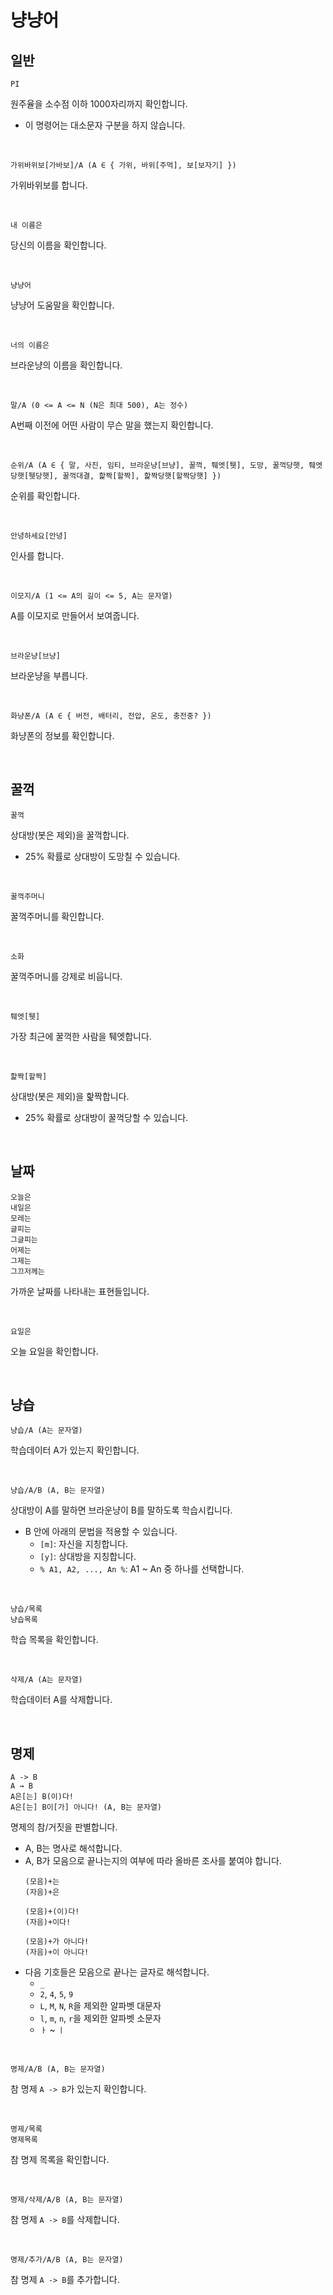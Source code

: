 # 냥냥어
## 일반
```
PI
```
원주율을 소수점 이하 1000자리까지 확인합니다.
- 이 명령어는 대소문자 구분을 하지 않습니다.

<br>

```
가위바위보[가바보]/A (A ∈ { 가위, 바위[주먹], 보[보자기] })
```
가위바위보를 합니다.

<br>

```
내 이름은
```
당신의 이름을 확인합니다.

<br>

```
냥냥어
```
냥냥어 도움말을 확인합니다.

<br>

```
너의 이름은
```
브라운냥의 이름을 확인합니다.

<br>

```
말/A (0 <= A <= N (N은 최대 500), A는 정수)
```
A번째 이전에 어떤 사람이 무슨 말을 했는지 확인합니다.

<br>

```
순위/A (A ∈ { 말, 사진, 임티, 브라운냥[브냥], 꿀꺽, 퉤엣[퉷], 도망, 꿀꺽당햇, 퉤엣당햇[퉷당햇], 꿀꺽대결, 핥짝[할짝], 핥짝당햇[할짝당햇] })
```
순위를 확인합니다.

<br>

```
안녕하세요[안녕]
```
인사를 합니다.

<br>

```
이모지/A (1 <= A의 길이 <= 5, A는 문자열)
```
A를 이모지로 만들어서 보여줍니다.

<br>

```
브라운냥[브냥]
```
브라운냥을 부릅니다.

<br>

```
화냥폰/A (A ∈ { 버전, 배터리, 전압, 온도, 충전중? })
```
화냥폰의 정보를 확인합니다.

<br>

## 꿀꺽
```
꿀꺽
```
상대방(봇은 제외)을 꿀꺽합니다.
- 25% 확률로 상대방이 도망칠 수 있습니다.

<br>

```
꿀꺽주머니
```
꿀꺽주머니를 확인합니다.

<br>

```
소화
```
꿀꺽주머니를 강제로 비웁니다.

<br>

```
퉤엣[퉷]
```
가장 최근에 꿀꺽한 사람을 퉤엣합니다.

<br>

```
핥짝[할짝]
```
상대방(봇은 제외)을 핥짝합니다.
- 25% 확률로 상대방이 꿀꺽당할 수 있습니다.

<br>

## 날짜
```
오늘은
내일은
모레는
글피는
그글피는
어제는
그제는
그끄저께는
```
가까운 날짜를 나타내는 표현들입니다.

<br>

```
요일은
```
오늘 요일을 확인합니다.

<br>

## 냥습
```
냥습/A (A는 문자열)
```
학습데이터 A가 있는지 확인합니다.

<br>

```
냥습/A/B (A, B는 문자열)
```
상대방이 A를 말하면 브라운냥이 B를 말하도록 학습시킵니다.
- B 안에 아래의 문법을 적용할 수 있습니다.
  - `[m]`: 자신을 지칭합니다.
  - `[y]`: 상대방을 지칭합니다.
  - `% A1, A2, ..., An %`: A1 ~ An 중 하나를 선택합니다.

<br>

```
냥습/목록
냥습목록
```
학습 목록을 확인합니다.

<br>

```
삭제/A (A는 문자열)
```
학습데이터 A를 삭제합니다.

<br>

## 명제
```
A -> B
A → B
A은[는] B(이)다!
A은[는] B이[가] 아니다! (A, B는 문자열)
```
명제의 참\/거짓을 판별합니다.
- A, B는 명사로 해석합니다.
- A, B가 모음으로 끝나는지의 여부에 따라 올바른 조사를 붙여야 합니다.
  ```
  (모음)+는
  (자음)+은

  (모음)+(이)다!
  (자음)+이다!

  (모음)+가 아니다!
  (자음)+이 아니다!
  ```
- 다음 기호들은 모음으로 끝나는 글자로 해석합니다.
  - `_`
  - `2`, `4`, `5`, `9`
  - `L`, `M`, `N`, `R`을 제외한 알파벳 대문자
  - `l`, `m`, `n`, `r`을 제외한 알파벳 소문자
  - `ㅏ` ~ `ㅣ`

<br>

```
명제/A/B (A, B는 문자열)
```
참 명제 `A -> B`가 있는지 확인합니다.

<br>

```
명제/목록
명제목록
```
참 명제 목록을 확인합니다.

<br>

```
명제/삭제/A/B (A, B는 문자열)
```
참 명제 `A -> B`를 삭제합니다.

<br>

```
명제/추가/A/B (A, B는 문자열)
```
참 명제 `A -> B`를 추가합니다.
